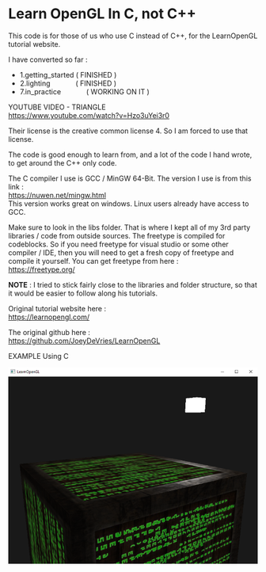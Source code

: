 # Learn OpenGL In C, not C++
This code is for those of us who use C instead of C++, for the LearnOpenGL tutorial website.  

I have converted so far :  
* 1.getting_started ( FINISHED )  
* 2.lighting &nbsp;&nbsp;&nbsp;&nbsp;&nbsp;&nbsp;&nbsp;&nbsp;&nbsp;&nbsp;&nbsp;&nbsp;( FINISHED )  
* 7.in_practice &nbsp;&nbsp;&nbsp;&nbsp;&nbsp;&nbsp;&nbsp;&nbsp;&nbsp;&nbsp;&nbsp;&nbsp;( WORKING ON IT )  
  
  
YOUTUBE VIDEO - TRIANGLE  
https://www.youtube.com/watch?v=Hzo3uYei3r0  
  
Their license is the creative common license 4. So I am forced to use that license.  
  
The code is good enough to learn from, and a lot of the code I hand wrote, to get around the C++ only code.  

The C compiler I use is GCC / MinGW 64-Bit. The version I use is from this link :  
https://nuwen.net/mingw.html  
This version works great on windows. Linux users already have access to GCC.  
  
Make sure to look in the libs folder. That is where I kept all of my 3rd party libraries / code from outside sources. The freetype is compiled for codeblocks. So if you need freetype for visual studio or some other compiler / IDE, then you will need to get a fresh copy of freetype and compile it yourself. You can get freetype from here :  
https://freetype.org/
  
**NOTE** : I tried to stick fairly close to the libraries and folder structure, so that it would be easier to follow along his tutorials.  

Original tutorial website here :  
https://learnopengl.com/  

The original github here :  
https://github.com/JoeyDeVries/LearnOpenGL  
  
  
EXAMPLE Using C  
  
![progress](progress1.png)  
  